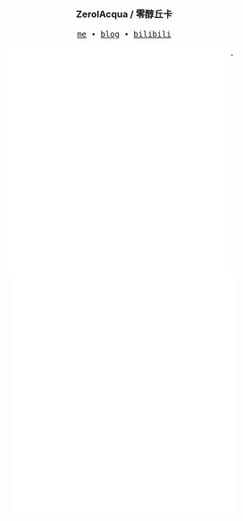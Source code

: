 <h3 align="center"> ZerolAcqua / 零醇丘卡</h3>

<p align="center">
  <samp>
    <a href="https://blog.zerolacqua.top/about/me/">me</a> ∙
    <a href="https://blog.zerolacqua.top/">blog</a> ∙
    <a href="https://space.bilibili.com/26960382">bilibili</a>
  </samp>
</p>

<p align="center">
  <a href="https://github.com/ZerolAcqua">
    <img width="400" align="top" src="https://github.com/ZerolAcqua/ZerolAcqua/blob/master/metrics.left.svg" />
  </a>
  &emsp;
  <a href="https://github.com/ZerolAcqua">
    <img width="400" align="top" src="https://github.com/ZerolAcqua/ZerolAcqua/blob/master/metrics.right.svg" />
  </a>
</p>

<!-- 
My Projects:
 -->

<!--
**ZerolAcqua/ZerolAcqua** is a ✨ _special_ ✨ repository because its `README.md` (this file) appears on your GitHub profile.

Here are some ideas to get you started:

- 🔭 I’m currently working on ...
- 🌱 I’m currently learning ...
- 👯 I’m looking to collaborate on ...
- 🤔 I’m looking for help with ...
- 💬 Ask me about ...
- 📫 How to reach me: ...
- 😄 Pronouns: ...
- ⚡ Fun fact: ...
-->
